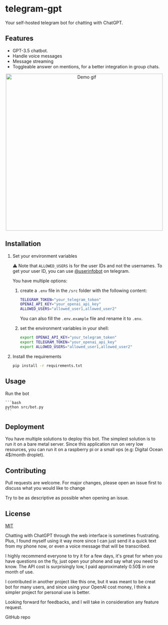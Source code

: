 # telegram-gpt

Your self-hosted telegram bot for chatting with ChatGPT.

## Features

- GPT-3.5 chatbot.
- Handle voice messages
- Message streaming
- Toggleable answer on mentions, for a better integration in group chats.

<div style="text-align:center">
    <img src="assets/demo.gif" alt="Demo gif" height="500">
</div>

## Installation

1. Set your environment variables

   ⚠ Note that `ALLOWED_USERS` is for the user IDs and not the usernames. To get your user ID, you can use [@userinfobot](https://t.me/userinfobot) on telegram.

   You have multiple options:

   1. create a `.env` file in the `/src` folder with the following content:
   
       ```bash
      TELEGRAM_TOKEN="your_telegram_token"
      OPENAI_API_KEY="your_openai_api_key" 
      ALLOWED_USERS="allowed_user1,allowed_user2"
       ```

      You can also fill the `.env.example` file and rename it to `.env`.

   2. set the environment variables in your shell:

       ```bash
      export OPENAI_API_KEY="your_telegram_token"
      export TELEGRAM_TOKEN="your_openai_api_key"
      export ALLOWED_USERS="allowed_user1,allowed_user2"
       ```

2. Install the requirements

    ```bash
    pip install -r requirements.txt
    ```

## Usage

Run the bot

    ```bash
    python src/bot.py
    ```

## Deployment

You have multiple solutions to deploy this bot. The simplest solution is to run it on a bare metal server. Since this application run on very low resources, you can run it on a raspberry pi or a small vps (e.g: Digital Ocean 4$/month droplet).



## Contributing

Pull requests are welcome. For major changes, please open an issue first to discuss what you would like to change

Try to be as descriptive as possible when opening an issue.

## License

[MIT](LICENSE)

Chatting with ChatGPT through the web interface is sometimes frustrating. Plus, I found myself using it way more since I can just send it a quick text from my phone now, or even a voice message that will be transcribed.

I highly recommend everyone to try it for a few days, it's great for when you have questions on the fly, just open your phone and say what you need to know. The API cost is surprisingly low, I paid approximately 0.50$ in one month of use.

I contributed in another project like this one, but it was meant to be creat bot for many users, and since using your OpenAI cost money, I think a simpler project for personal use is better.

Looking forward for feedbacks, and I will take in consideration any feature request.

GitHub repo